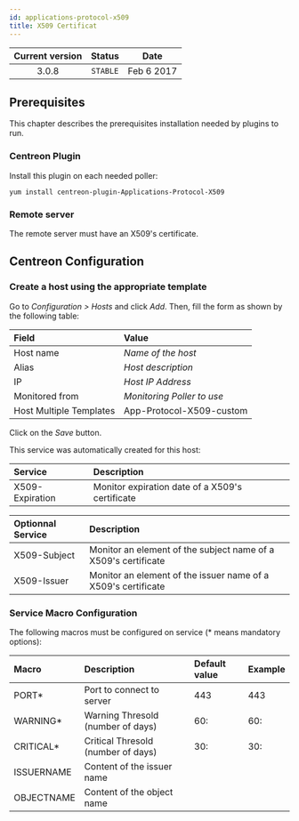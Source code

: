 ```yaml
---
id: applications-protocol-x509
title: X509 Certificat
---
```


| Current version | Status | Date |
| :-: | :-: | :-: |
| 3.0.8 | `STABLE` | Feb  6 2017 |

## Prerequisites

This chapter describes the prerequisites installation needed by plugins to run.

### Centreon Plugin

Install this plugin on each needed poller:

``` shell
yum install centreon-plugin-Applications-Protocol-X509
```

### Remote server

The remote server must have an X509's certificate.

## Centreon Configuration

### Create a host using the appropriate template

Go to *Configuration \> Hosts* and click *Add*. Then, fill the form as shown by the following table:

| Field                                   | Value                      |
| :-------------------------------------- | :------------------------- |
| Host name                               | *Name of the host*         |
| Alias                                   | *Host description*         |
| IP                                      | *Host IP Address*          |
| Monitored from                          | *Monitoring Poller to use* |
| Host Multiple Templates                 | App-Protocol-X509-custom   |

Click on the *Save* button.

This service was automatically created for this host:

| Service         | Description                                     |
| :-------------- | :---------------------------------------------- |
| X509-Expiration | Monitor expiration date of a X509's certificate |

| Optionnal Service | Description                                                    |
| :---------------- | :------------------------------------------------------------- |
| X509-Subject      | Monitor an element of the subject name of a X509's certificate |
| X509-Issuer       | Monitor an element of the issuer name of a X509's certificate  |

### Service Macro Configuration

The following macros must be configured on service (\* means mandatory options):

| Macro      | Description                        | Default value | Example |
| :--------- | :--------------------------------- | :------------ | :------ |
| PORT\*     | Port to connect to server          | 443           | 443     |
| WARNING\*  | Warning Thresold (number of days)  | 60:           | 60:     |
| CRITICAL\* | Critical Thresold (number of days) | 30:           | 30:     |
| ISSUERNAME | Content of the issuer name         |               |         |
| OBJECTNAME | Content of the object name         |               |         |

